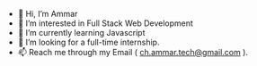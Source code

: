 - 👋 Hi, I’m Ammar
- 👀 I’m interested in Full Stack Web Development
- 🌱 I’m currently learning Javascript
- 💞️ I’m looking for a full-time internship.
- 📫 Reach me through my Email ( ch.ammar.tech@gmail.com ).
<!---
Ammar-2003/Ammar-2003 is a ✨ special ✨ repository because its `README.md` (this file) appears on your GitHub profile.
You can click the Preview link to take a look at your changes.
--->
